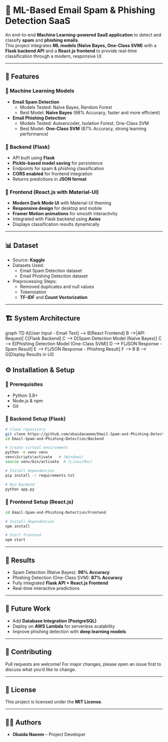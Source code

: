# 📧 ML-Based Email Spam & Phishing Detection SaaS  

An end-to-end **Machine Learning-powered SaaS application** to detect and classify **spam** and **phishing emails**.  
This project integrates **ML models (Naïve Bayes, One-Class SVM)** with a **Flask backend API** and a **React.js frontend** to provide real-time classification through a modern, responsive UI.  

---

## 🚀 Features  

### 🔹 Machine Learning Models
- **Email Spam Detection**
  - Models Tested: Naïve Bayes, Random Forest  
  - Best Model: **Naïve Bayes** (98% Accuracy, faster and more efficient)  
- **Email Phishing Detection**
  - Models Tested: Autoencoder, Isolation Forest, One-Class SVM  
  - Best Model: **One-Class SVM** (87% Accuracy, strong learning performance)  

### 🔹 Backend (Flask)
- API built using **Flask**  
- **Pickle-based model saving** for persistence  
- Endpoints for spam & phishing classification  
- **CORS enabled** for frontend integration  
- Returns predictions in **JSON format**  

### 🔹 Frontend (React.js with Material-UI)
- **Modern Dark Mode UI** with Material-UI theming  
- **Responsive design** for desktop and mobile  
- **Framer Motion animations** for smooth interactivity  
- Integrated with Flask backend using **Axios**  
- Displays classification results dynamically  

---

## 📊 Dataset  

- Source: **Kaggle**  
- Datasets Used:  
  - Email Spam Detection dataset  
  - Email Phishing Detection dataset  
- Preprocessing Steps:  
  - Removed duplicates and null values  
  - Tokenization  
  - **TF-IDF** and **Count Vectorization**  

---

## 🏗️ System Architecture  

graph TD
    A[User Input - Email Text] --> B[React Frontend]
    B -->|API Request| C[Flask Backend]
    C --> D[Spam Detection Model (Naïve Bayes)]
    C --> E[Phishing Detection Model (One-Class SVM)]
    D --> F[JSON Response - Spam Result]
    E --> F[JSON Response - Phishing Result]
    F --> B
    B --> G[Display Results in UI]

## ⚙️ Installation & Setup

### 🔧 Prerequisites

* Python 3.8+
* Node.js & npm
* Git

### 📌 Backend Setup (Flask)

```bash
# Clone repository
git clone https://github.com/obaidanaeem/Email-Spam-and-Phishing-Detection.git
cd Email-Spam-and-Phishing-Detection/Backend

# Create virtual environment
python -m venv venv
venv\Scripts\activate   # (Windows)
source venv/bin/activate  # (Linux/Mac)

# Install dependencies
pip install -r requirements.txt

# Run backend
python app.py
```

### 🎨 Frontend Setup (React.js)

```bash
cd Email-Spam-and-Phishing-Detection/Frontend

# Install dependencies
npm install

# Start frontend
npm start
```

---


## 📌 Results

* Spam Detection (Naïve Bayes): **98% Accuracy**
* Phishing Detection (One-Class SVM): **87% Accuracy**
* Fully integrated **Flask API + React.js Frontend**
* Real-time interactive predictions

---

## 📝 Future Work

* Add **Database Integration (PostgreSQL)**
* Deploy on **AWS Lambda** for serverless scalability
* Improve phishing detection with **deep learning models**

---

## 🤝 Contributing

Pull requests are welcome! For major changes, please open an issue first to discuss what you’d like to change.

---

## 📜 License

This project is licensed under the **MIT License**.

---

## 👨‍💻 Authors

* **Obaida Naeem** – Project Developer
